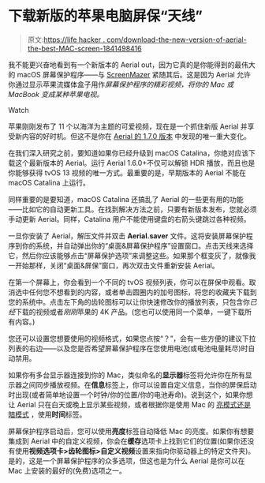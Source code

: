 # 下载新版的苹果电脑屏保“天线”

> 原文:[https://life hacker . com/download-the-new-version-of-aerial-the-best-MAC-screen-1841498416](https://lifehacker.com/download-the-new-version-of-aerial-the-best-mac-screen-1841498416)

我不能更兴奋地看到有一个新版本的 Aerial out，因为它真的是你能得到的最伟大的 macOS 屏幕保护程序——与 [ScreenMazer](https://github.com/dado3212/screenmazer) 紧随其后。这是因为 Aerial 允许你通过显示苹果流媒体盒子用作*屏幕保护程序的精彩视频，将你的 Mac 或 MacBook 变成某种苹果电视。*

Watch

苹果刚刚发布了 11 个以海洋为主题的可爱视频，现在是一个抓住新版 Aerial 并享受新内容的好时机。但这不是你在 [Aerial 的 1.7.0 版本](https://github.com/JohnCoates/Aerial) 中发现的唯一重大变化。

在我们深入研究之前，要知道如果你已经升级到 macOS Catalina，你绝对应该下载这个最新版本的 Aerial。运行 Aerial 1.6.0+不仅可以解锁 HDR 播放，而且也是你能够获得 tvOS 13 视频的唯一方式。最重要的是，早期版本的 Aerial 不能在 macOS Catalina 上运行。

同样重要的是要知道，macOS Catalina 还搞乱了 Aerial 的一些更有用的功能——比如它的自动更新工具。在找到解决方法之前，只要有新版本发布，您就必须手动更新 Aerial。同样，Catalina 用户不能使用键盘的右箭头键跳过各种视频。

一旦你安装了 Aerial，解压文件并双击 **Aerial.saver** 文件。这将安装屏幕保护程序到你的系统，并自动弹出你的“桌面&屏幕保护程序”设置窗口。点击天线来选择它，然后你应该能够点击“屏幕保护选项”来调整这些。如果那个框变灰了，就像我一开始那样，关闭“桌面&屏保”窗口，再次双击文件重新安装 Aerial。

在第一个屏幕上，你会看到一个不同的 tvOS 视频列表，你可以在屏保中观看。取消选中任何您不想看到的内容，或者单击圆圈内的加号图标，将您的收藏夹下载到您的系统中。点击左下角的齿轮图标可以让你快速修改你的播放列表，只包含你*已经*下载的视频或者*刚刚*苹果的 4K 产品。(您也可以使用同一个菜单，一键下载所有内容。)

您还可以设置您想要使用的视频格式，如果您点按“？”，会有一些方便的建议下拉列表的右边——以及您是否希望屏幕保护程序在您使用电池(或电池电量耗尽)时自动禁用。

如果你有多台显示器连接到你的 Mac，类似命名的**显示器**标签将允许你在所有显示器之间同步播放视频。在**信息**标签上，你可以设置自定义信息，当你的屏保启动时出现(或者简单地设置一个时钟/你的位置/你的电池寿命)。说到这个，如果你想让 Aerial 只在白天或晚上显示某些视频，或者根据你是使用 Mac 的 [亮模式还是暗模式](https://lifehacker.com/switch-between-dark-and-light-mode-on-your-mac-with-thi-1838488087) ，使用**时间**标签。

屏幕保护程序启动后，您可以使用**亮度**标签自动降低 Mac 的亮度。如果你有想要集成到 Aerial 中的自定义视频，你会在**缓存**选项卡上找到它们的位置(如果你还没有使用**视频选项卡>齿轮图标>自定义视频**设置来指向你驱动器上的特定文件夹)。是的，这是一个屏幕保护程序的众多选项，但这也是为什么 Aerial 是你可以在 Mac 上安装的最好的(免费)选项之一。